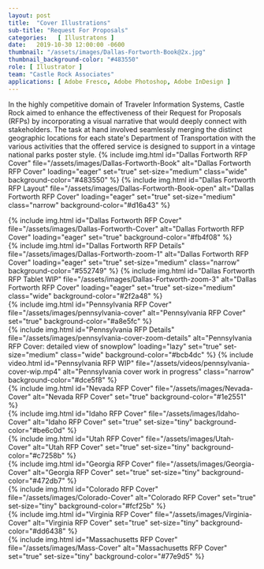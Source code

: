 ```yaml
---
layout: post
title:  "Cover Illustrations"
sub-title: "Request For Proposals"
categories:   [ Illustratons ]
date:   2019-10-30 12:00:00 -0600
thumbnail: "/assets/images/Dallas-Fortworth-Book@2x.jpg"
thumbnail_background-color: "#483550"
role: [ Illustrator ]
team: "Castle Rock Associates"
applications: [ Adobe Fresco, Adobe Photoshop, Adobe InDesign ]
---
```

In the highly competitive domain of Traveler Information Systems, Castle Rock aimed to enhance the effectiveness of their Request for Proposals (RFPs) by incorporating a visual narrative that would deeply connect with stakeholders. The task at hand involved seamlessly merging the distinct geographic locations for each state's Department of Transportation with the various activities that the offered service is designed to support in a vintage national parks poster style.
{% include img.html 
    id="Dallas Fortworth RFP Cover"
    file="/assets/images/Dallas-Fortworth-Book"
    alt="Dallas Fortworth RFP Cover"
    loading="eager"
    set="true"
    set-size="medium"
    class="wide"
    background-color="#483550"
%}
{% include img.html 
    id="Dallas Fortworth RFP Layout"
    file="/assets/images/Dallas-Fortworth-Book-open"
    alt="Dallas Fortworth RFP Cover"
    loading="eager"
    set="true"
    set-size="medium"
    class="narrow"
    background-color="#d16a43"
%}
<div class="gallery_centered shadow">
    {% include img.html 
        id="Dallas Fortworth RFP Cover"
        file="/assets/images/Dallas-Fortworth-Cover"
        alt="Dallas Fortworth RFP Cover"
        loading="eager"
        set="true"
        background-color="#fb4f08"
    %}
</div>
{% include img.html 
    id="Dallas Fortworth RFP Details"
    file="/assets/images/Dallas-Fortworth-zoom-1"
    alt="Dallas Fortworth RFP Cover"
    loading="eager"
    set="true"
    set-size="medium"
    class="narrow"
    background-color="#552749"
%}
{% include img.html 
    id="Dallas Fortworth RFP Tablet WIP"
    file="/assets/images/Dallas-Fortworth-zoom-3"
    alt="Dallas Fortworth RFP Cover"
    loading="eager"
    set="true"
    set-size="medium"
    class="wide"
    background-color="#2f2a48"
%}
<div class="gallery_centered shadow">
    {% include img.html 
        id="Pennsylvania RFP Cover"
        file="/assets/images/pennsylvania-cover"
        alt="Pennsylvania RFP Cover" 
        set="true"
        background-color="#a8e5fc"
    %}
</div>
{% include img.html 
    id="Pennsylvania RFP Details"
    file="/assets/images/pennsylvania-cover-zoom-details"
    alt="Pennsylvania RFP Cover: detailed view of snowplow"
    loading="lazy"
    set="true"
    set-size="medium"
    class="wide"
    background-color="#bcb4dc"
%}
{% include video.html 
    id="Pennsylvania RFP WIP"
    file="/assets/videos/pennsylvania-cover-wip.mp4"
    alt="Pennsylvania cover work in progress"
    class="narrow"
    background-color="#dce5f8"
%}
<div class="gallery_centered shadow">
    {% include img.html 
        id="Nevada RFP Cover"
        file="/assets/images/Nevada-Cover"
        alt="Nevada RFP Cover" 
        set="true"
        background-color="#1e2551"
    %}
</div>
<div class="gallery_centered half shadow">
    {% include img.html 
        id="Idaho RFP Cover"
        file="/assets/images/Idaho-Cover"
        alt="Idaho RFP Cover"
        set="true"
        set-size="tiny"
        background-color="#be6c0d"
    %}
</div>
<div class="gallery_centered half shadow">
    {% include img.html
        id="Utah RFP Cover"
        file="/assets/images/Utah-Cover"
        alt="Utah RFP Cover"
        set="true"
        set-size="tiny"
        background-color="#c7258b"
    %}
</div>
<div class="gallery_centered half shadow">
    {% include img.html
        id="Georgia RFP Cover"
        file="/assets/images/Georgia-Cover"
        alt="Georgia RFP Cover"
        set="true"
        set-size="tiny"
        background-color="#472db7"
    %}
</div>
<div class="gallery_centered half shadow">
    {% include img.html 
        id="Colorado RFP Cover"
        file="/assets/images/Colorado-Cover"
        alt="Colorado RFP Cover"
        set="true"
        set-size="tiny"
        background-color="#fcf25b"
    %}
</div>
<div class="gallery_centered half shadow">
    {% include img.html
        id="Virginia RFP Cover"
        file="/assets/images/Virginia-Cover"
        alt="Virginia RFP Cover"
        set="true"
        set-size="tiny"
        background-color="#dd6438"
    %}
</div>
<div class="gallery_centered half shadow">
    {% include img.html
        id="Massachusetts RFP Cover"
        file="/assets/images/Mass-Cover"
        alt="Massachusetts RFP Cover"
        set="true"
        set-size="tiny"
        background-color="#77e9d5"
    %}
</div>
